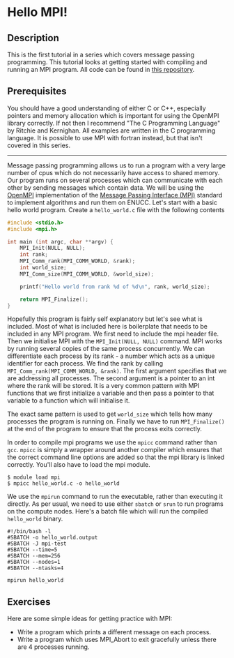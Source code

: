# Hello MPI!

## Description

This is the first tutorial in a series which covers message passing programming. This tutorial looks at getting started with compiling and running an MPI program. All code can be found in [this repository](https://github.com/SCEBE-Technicians/message-passing-programming).

## Prerequisites

You should have a good understanding of either C or C++, especially pointers and memory allocation which is important for using the OpenMPI library correctly. If not then I recommend "The C Programming Language" by Ritchie and Kernighan. All examples are written in the C programming language. It is possible to use MPI with fortran instead, but that isn't covered in this series.

---

Message passing programming allows us to run a program with a very large number of cpus which do not necessarily have access to shared memory. Our program runs on several processes which can communicate with each other by sending messages which contain data. We will be using the [OpenMPI](https://www.open-mpi.org/) implementation of the [Message Passing Interface (MPI)](https://en.wikipedia.org/wiki/Message_Passing_Interface) standard to implement algorithms and run them on ENUCC. Let's start with a basic hello world program. Create a `hello_world.c` file with the following contents

```c
#include <stdio.h>
#include <mpi.h>

int main (int argc, char **argv) {
    MPI_Init(NULL, NULL);
    int rank;
    MPI_Comm_rank(MPI_COMM_WORLD, &rank);
    int world_size;
    MPI_Comm_size(MPI_COMM_WORLD, &world_size);

    printf("Hello world from rank %d of %d\n", rank, world_size);

    return MPI_Finalize();
}
```

Hopefully this program is fairly self explanatory but let's see what is included. Most of what is included here is boilerplate that needs to be included in any MPI program. We first need to include the mpi header file. Then we initialise MPI with the `MPI_Init(NULL, NULL)` command. MPI works by running several copies of the same process concurrently. We can differentiate each process by its rank - a number which acts as a unique identifier for each process. We find the rank by calling `MPI_Comm_rank(MPI_COMM_WORLD, &rank)`. The first argument specifies that we are addressing all processes. The second argument is a pointer to an int where the rank will be stored. It is a very common pattern with MPI functions that we first initialize a variable and then pass a pointer to that variable to a function which will initialise it.

The exact same pattern is used to get `world_size` which tells how many processes the program is running on. Finally we have to run `MPI_Finalize()` at the end of the program to ensure that the process exits correctly.

In order to compile mpi programs we use the `mpicc` command rather than `gcc`. `mpicc` is simply a wrapper around another compiler which ensures that the correct command line options are added so that the mpi library is linked correctly. You'll also have to load the mpi module.

```
$ module load mpi
$ mpicc hello_world.c -o hello_world
```

We use the `mpirun` command to run the executable, rather than executing it directly.  As per usual, we need to use either `sbatch` or `srun` to run programs on the compute nodes. Here's a batch file which will run the compiled `hello_world` binary.

```
#!/bin/bash -l
#SBATCH -o hello_world.output
#SBATCH -J mpi-test
#SBATCH --time=5
#SBATCH --mem=256
#SBATCH --nodes=1
#SBATCH --ntasks=4

mpirun hello_world
```

## Exercises

Here are some simple ideas for getting practice with MPI:

- Write a program which prints a different message on each process.
- Write a program which uses MPI_Abort to exit gracefully unless there are 4 processes running.


